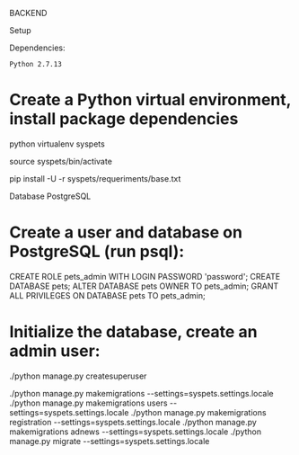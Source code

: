 BACKEND

Setup

Dependencies:

    Python 2.7.13

# Create a Python virtual environment, install package dependencies

python virtualenv syspets

source syspets/bin/activate

pip install -U -r syspets/requeriments/base.txt


Database PostgreSQL

# Create a user and database on PostgreSQL (run psql):

CREATE ROLE pets_admin WITH LOGIN PASSWORD 'password';
CREATE DATABASE pets;
ALTER DATABASE pets OWNER TO pets_admin;
GRANT ALL PRIVILEGES ON DATABASE pets TO pets_admin;


# Initialize the database, create an admin user:

./python manage.py createsuperuser 

./python manage.py makemigrations --settings=syspets.settings.locale
./python manage.py makemigrations users --settings=syspets.settings.locale
./python manage.py makemigrations registration --settings=syspets.settings.locale
./python manage.py makemigrations adnews --settings=syspets.settings.locale
./python manage.py migrate --settings=syspets.settings.locale

